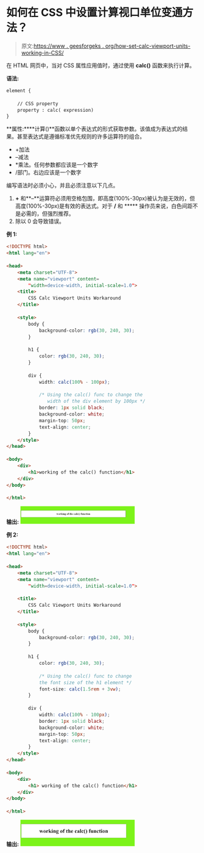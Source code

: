 # 如何在 CSS 中设置计算视口单位变通方法？

> 原文:[https://www . geesforgeks . org/how-set-calc-viewport-units-working-in-CSS/](https://www.geeksforgeeks.org/how-to-set-calc-viewport-units-workaround-in-css/)

在 HTML 网页中，当对 CSS 属性应用值时，通过使用 **calc()** 函数来执行计算。

**语法:**

```html
element {

    // CSS property
    property : calc( expression) 
}

```

**属性:****计算()**函数以单个表达式的形式获取参数。该值成为表达式的结果。甚至表达式是遵循标准优先规则的许多运算符的组合。

*   +加法
*   –减法
*   *乘法。任何参数都应该是一个数字
*   /部门。右边应该是一个数字

编写语法时必须小心，并且必须注意以下几点。

1.  **+** 和**–**运算符必须用空格包围，即高度(100%-30px)被认为是无效的，但高度(100%-30px)是有效的表达式。对于 **/** 和 ***** 操作员来说，白色间距不是必需的，但强烈推荐。
2.  除以 0 会导致错误。

**例 1:**

```html
<!DOCTYPE html>
<html lang="en">

<head>
    <meta charset="UTF-8">
    <meta name="viewport" content=
        "width=device-width, initial-scale=1.0">
    <title>
        CSS Calc Viewport Units Workaround
    </title>

    <style>
        body {
            background-color: rgb(30, 240, 30);
        }

        h1 {
            color: rgb(30, 240, 30);
        }

        div {
            width: calc(100% - 100px);

            /* Using the calc() func to change the 
               width of the div element by 100px */
            border: 1px solid black;
            background-color: white;
            margin-top: 50px;
            text-align: center;
        }
    </style>
</head>

<body>
    <div>
        <h1>working of the calc() function</h1>
    </div>
</body>

</html>
```

**输出:**
![](img/f51cdf8e4ca759f6883b1a0adcb05cb3.png)

**例 2:**

```html
<!DOCTYPE html>
<html lang="en">

<head>
    <meta charset="UTF-8">
    <meta name="viewport" content=
        "width=device-width, initial-scale=1.0">

    <title>
        CSS Calc Viewport Units Workaround
    </title>

    <style>
        body {
            background-color: rgb(30, 240, 30);
        }

        h1 {
            color: rgb(30, 240, 30);

            /* Using the calc() func to change 
            the font size of the h1 element */
            font-size: calc(1.5rem + 3vw);
        }

        div {
            width: calc(100% - 100px);
            border: 1px solid black;
            background-color: white;
            margin-top: 50px;
            text-align: center;
        }
    </style>
</head>

<body>
    <div>
        <h1> working of the calc() function</h1>
    </div>
</body>

</html>
```

**输出:**
![](img/63fb5e318edebb720925a030c430e138.png)